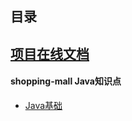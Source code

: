 ## 目录

## [项目在线文档](http://note.youdao.com/noteshare?id=f185e367693d6a0d4acc195807d10da5&sub=1DE3A4ECC002434DB200CAAC687D4571)

#### shopping-mall Java知识点
* [Java基础](http://note.youdao.com/noteshare?id=69156f0401ee958e1de7ca1e189849b3&sub=7C333F2F1EC94CD79F810BF3F1C578FF)
